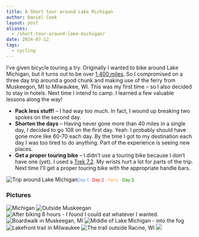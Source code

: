 ```yaml
---
title: A Short tour around Lake Michigan
author: Daniel Cook
layout: post
aliases:
  - /short-tour-around-lake-michigan/
date: 2014-07-12
tags:
  - cycling
---
```

I&#8217;ve given bicycle touring a try. Originally I wanted to bike around Lake Michigan, but it turns out to be over [1,400 miles][1]. So I compromised on a three day trip around a good chunk and making use of the ferry from Muskeegon, MI to Milwaukee, WI. This was my first time &#8211; so I also decided to stay in hotels. Next time I intend to camp. I learned a few valuable lessons along the way!

  * **Pack less stuff!** &#8211; I had way too much. In fact, I wound up breaking two spokes on the second day.
  * **Shorten the days** &#8211; Having never gone more than 40 miles in a single day, I decided to go 108 on the first day. Yeah. I probably should have gone more like 60-70 each day. By the time I got to my destination each day I was too tired to do anything. Part of the experience is seeing new places.
  * **Get a proper touring bike** &#8211; I didn&#8217;t use a touring bike because I don&#8217;t have one (yet). I used a [Trek 7.2][2]. My wrists hurt a lot for parts of the trip. Next time I&#8217;ll get a proper touring bike with the appropriate handle bars.

<div class="text-center">
  <img src="/Screen-Shot-2014-07-12-at-7.27.56-PM1.png" alt="Trip around Lake Michigan"  class="thumbnail" style="margin:auto;" /><small style="color:#4792f3">Day 1</span> · <span style="color:Red">Day 2</span> · <span style="color:#fba43c">Ferry</span> · <span style="color:Green">Day 3</span></small>
</div>

### Pictures

<img src="/IMG_0826.jpg" alt="Michigan"  class="caption" />

<img src="/IMG_0849.jpg" alt="Outside Muskeegan"  class="caption" />

<!--more-->

<img src="/IMG_0854.jpg" alt="After biking 8 hours - I found I could eat whatever I wanted." class="caption" />

<img src="/IMG_0860.jpg" alt="Boardwalk in Muskeegan, MI"  class="caption" />

<img src="/IMG_0874.jpg" alt="Middle of Lake Michigan - into the fog"  class="caption" />

<img src="/IMG_0882.jpg" alt="Lakefront trail in Milwaukee"  class="caption" />

<img src="/IMG_0905.jpg" alt="The trail outside Racine, WI"  class="caption" />

<img src="/IMG_0888.jpg" data-caption="Milwaukee had beautiful trails near the lake."  class="caption" />

 [1]: http://en.wikipedia.org/wiki/Lake_Michigan
 [2]: http://www.trekbikes.com/us/en/bikes/town/fitness/fx/7_2_fx_wsd_2014/#